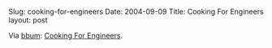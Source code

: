 Slug: cooking-for-engineers
Date: 2004-09-09
Title: Cooking For Engineers
layout: post

Via <a href="http://www.pycs.net/bbum/">bbum</a>: <a href="http://www.cookingforengineers.com/">Cooking For Engineers</a>.
